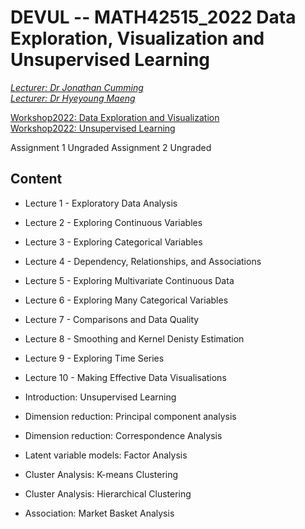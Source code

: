 # DEVUL -- MATH42515_2022 Data Exploration, Visualization and Unsupervised Learning  
*[Lecturer: Dr Jonathan Cumming](https://www.durham.ac.uk/staff/j-a-cumming/)*  
*[Lecturer: Dr Hyeyoung Maeng](https://sites.google.com/view/hmaeng/home)* 

[Workshop2022: Data Exploration and Visualization](https://maths.dur.ac.uk/stats/MDS-DEVUL/index.html)  
[Workshop2022: Unsupervised Learning](https://hmaeng.github.io/devul23/index.html)  

Assignment 1 Ungraded
Assignment 2 Ungraded

## Content
- Lecture 1 - Exploratory Data Analysis
- Lecture 2 - Exploring Continuous Variables
- Lecture 3 - Exploring Categorical Variables
- Lecture 4 - Dependency, Relationships, and Associations
- Lecture 5 - Exploring Multivariate Continuous Data
- Lecture 6 - Exploring Many Categorical Variables
- Lecture 7 - Comparisons and Data Quality
- Lecture 8 - Smoothing and Kernel Denisty Estimation
- Lecture 9 - Exploring Time Series
- Lecture 10 - Making Effective Data Visualisations

- Introduction: Unsupervised Learning
- Dimension reduction: Principal component analysis
- Dimension reduction: Correspondence Analysis
- Latent variable models: Factor Analysis
- Cluster Analysis: K-means Clustering
- Cluster Analysis: Hierarchical Clustering
- Association: Market Basket Analysis

